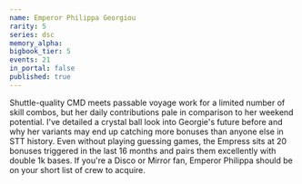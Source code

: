 ```yaml
---
name: Emperor Philippa Georgiou
rarity: 5
series: dsc
memory_alpha:
bigbook_tier: 5
events: 21
in_portal: false
published: true
---
```


Shuttle-quality CMD meets passable voyage work for a limited number of skill combos, but her daily contributions pale in comparison to her weekend potential. I've detailed a crystal ball look into Georgie's future before and why her variants may end up catching more bonuses than anyone else in STT history. Even without playing guessing games, the Empress sits at 20 bonuses triggered in the last 16 months and pairs them excellently with double 1k bases. If you're a Disco or Mirror fan, Emperor Philippa should be on your short list of crew to acquire.
